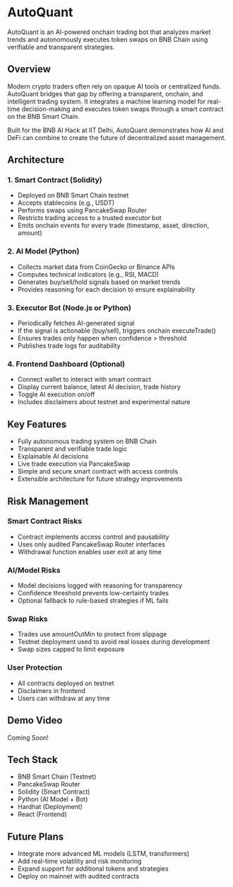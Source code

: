 # AutoQuant
AutoQuant is an AI-powered onchain trading bot that analyzes market trends and autonomously executes token swaps on BNB Chain using verifiable and transparent strategies.

## Overview

Modern crypto traders often rely on opaque AI tools or centralized funds. AutoQuant bridges that gap by offering a transparent, onchain, and intelligent trading system. It integrates a machine learning model for real-time decision-making and executes token swaps through a smart contract on the BNB Smart Chain.

Built for the BNB AI Hack at IIT Delhi, AutoQuant demonstrates how AI and DeFi can combine to create the future of decentralized asset management.

## Architecture
### 1. Smart Contract (Solidity)
- Deployed on BNB Smart Chain testnet
- Accepts stablecoins (e.g., USDT)
- Performs swaps using PancakeSwap Router
- Restricts trading access to a trusted executor bot
- Emits onchain events for every trade (timestamp, asset, direction, amount)

### 2. AI Model (Python)
- Collects market data from CoinGecko or Binance APIs
- Computes technical indicators (e.g., RSI, MACD)
- Generates buy/sell/hold signals based on market trends
- Provides reasoning for each decision to ensure explainability

### 3. Executor Bot (Node.js or Python)
- Periodically fetches AI-generated signal
- If the signal is actionable (buy/sell), triggers onchain executeTrade()
- Ensures trades only happen when confidence > threshold
- Publishes trade logs for auditability

### 4. Frontend Dashboard (Optional)
- Connect wallet to interact with smart contract
- Display current balance, latest AI decision, trade history
- Toggle AI execution on/off
- Includes disclaimers about testnet and experimental nature

## Key Features
- Fully autonomous trading system on BNB Chain
- Transparent and verifiable trade logic
- Explainable AI decisions
- Live trade execution via PancakeSwap
- Simple and secure smart contract with access controls
- Extensible architecture for future strategy improvements

## Risk Management
### Smart Contract Risks
- Contract implements access control and pausability
- Uses only audited PancakeSwap Router interfaces
- Withdrawal function enables user exit at any time

### AI/Model Risks
- Model decisions logged with reasoning for transparency
- Confidence threshold prevents low-certainty trades
- Optional fallback to rule-based strategies if ML fails

### Swap Risks
- Trades use amountOutMin to protect from slippage
- Testnet deployment used to avoid real losses during development
- Swap sizes capped to limit exposure

### User Protection
- All contracts deployed on testnet
- Disclaimers in frontend
- Users can withdraw at any time

## Demo Video
Coming Soon!

## Tech Stack
- BNB Smart Chain (Testnet)
- PancakeSwap Router
- Solidity (Smart Contract)
- Python (AI Model + Bot)
- Hardhat (Deployment)
- React (Frontend)

## Future Plans
- Integrate more advanced ML models (LSTM, transformers)
- Add real-time volatility and risk monitoring
- Expand support for additional tokens and strategies
- Deploy on mainnet with audited contracts

